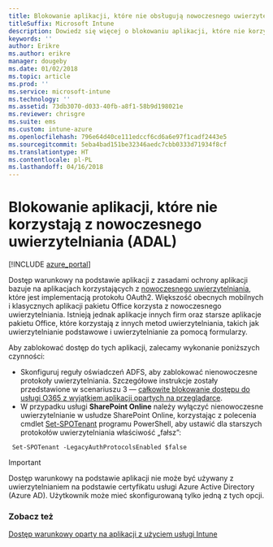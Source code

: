 ```yaml
---
title: Blokowanie aplikacji, które nie obsługują nowoczesnego uwierzytelniania, przy użyciu usługi Intune
titleSuffix: Microsoft Intune
description: Dowiedz się więcej o blokowaniu aplikacji, które nie korzystają z nowoczesnego uwierzytelniania (ADAL).
keywords: ''
author: Erikre
ms.author: erikre
manager: dougeby
ms.date: 01/02/2018
ms.topic: article
ms.prod: ''
ms.service: microsoft-intune
ms.technology: ''
ms.assetid: 73db3070-d033-40fb-a8f1-58b9d198021e
ms.reviewer: chrisgre
ms.suite: ems
ms.custom: intune-azure
ms.openlocfilehash: 796e64d40ce111edccf6cd6a6e97f1cadf2443e5
ms.sourcegitcommit: 5eba4bad151be32346aedc7cbb0333d71934f8cf
ms.translationtype: HT
ms.contentlocale: pl-PL
ms.lasthandoff: 04/16/2018
---
```

# <a name="block-apps-that-do-not-use-modern-authentication-adal"></a>Blokowanie aplikacji, które nie korzystają z nowoczesnego uwierzytelniania (ADAL)

[!INCLUDE [azure_portal](./includes/azure_portal.md)]

Dostęp warunkowy na podstawie aplikacji z zasadami ochrony aplikacji bazuje na aplikacjach korzystających z [nowoczesnego uwierzytelniania](https://support.office.com/article/Using-Office-365-modern-authentication-with-Office-clients-776c0036-66fd-41cb-8928-5495c0f9168a), które jest implementacją protokołu OAuth2. Większość obecnych mobilnych i klasycznych aplikacji pakietu Office korzysta z nowoczesnego uwierzytelniania. Istnieją jednak aplikacje innych firm oraz starsze aplikacje pakietu Office, które korzystają z innych metod uwierzytelniania, takich jak uwierzytelnianie podstawowe i uwierzytelnianie za pomocą formularzy.

Aby zablokować dostęp do tych aplikacji, zalecamy wykonanie poniższych czynności:

* Skonfiguruj reguły oświadczeń ADFS, aby zablokować nienowoczesne protokoły uwierzytelniania. Szczegółowe instrukcje zostały przedstawione w scenariuszu 3 — [całkowite blokowanie dostępu do usługi O365 z wyjątkiem aplikacji opartych na przeglądarce](https://technet.microsoft.com/library/dn592182.aspx).
* W przypadku usługi **SharePoint Online** należy wyłączyć nienowoczesne uwierzytelnianie w usłudze SharePoint Online, korzystając z polecenia cmdlet [Set-SPOTenant](https://technet.microsoft.com/library/fp161390.aspx) programu PowerShell, aby ustawić dla starszych protokołów uwierzytelniania właściwość „fałsz”:

```
 Set-SPOTenant -LegacyAuthProtocolsEnabled $false
```


>[!IMPORTANT]
>Dostęp warunkowy na podstawie aplikacji nie może być używany z uwierzytelnianiem na podstawie certyfikatu usługi Azure Active Directory (Azure AD). Użytkownik może mieć skonfigurowaną tylko jedną z tych opcji.

### <a name="see-also"></a>Zobacz też
[Dostęp warunkowy oparty na aplikacji z użyciem usługi Intune](app-based-conditional-access-intune.md)
